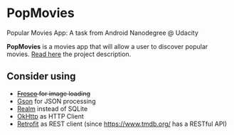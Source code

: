 # PopMovies
Popular Movies App: A task from Android Nanodegree @ Udacity

**PopMovies** is a movies app that will allow a user to discover popular movies. [Read here](https://docs.google.com/document/d/1gtXUu1nzLGWrGfVCD6tEA0YHoYA9UNyT2yByqjJemp8/pub?embedded=true) the project description.

## Consider using
  - ~~[Fresco](http://frescolib.org/) for image loading~~
  - [Gson](https://github.com/google/gson) for JSON processing
  - [Realm](https://realm.io/docs/java) instead of SQLite
  - [OkHttp](http://square.github.io/okhttp/) as HTTP Client
  - [Retrofit](http://square.github.io/retrofit/) as REST client (since https://www.tmdb.org/ has a RESTful API)
